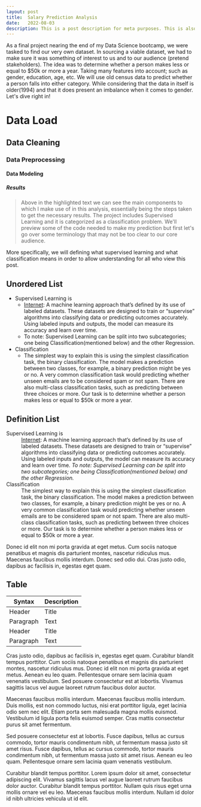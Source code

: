 ```yaml
---
layout: post
title:  Salary Prediction Analysis
date:   2022-08-03
description: This is a post description for meta purposes. This is also the excerpt of the article that shows up on the index/home page. Change this in the post YAML.
---
```


<p class="intro"><span class="dropcap">As</span> a final project nearing the end of my Data Science bootcamp, we were tasked to find our very own dataset. In sourcing a viable dataset, we had to make sure it was something of interest to us and to our audience (pretend stakeholders). The idea was to determine whether a person makes less or equal to $50k or more a year. Taking many features into account; such as gender, education, age, etc. We will use old census data to predict whether a person falls into either category. While considering that the data in itself is older(1994) and that it does present an imbalance when it comes to gender. Let's dive right in!</p>

# Data Load

## Data Cleaning

### Data Preprocessing 

#### Data Modeling

##### Results


<blockquote>Above in the highlighted text we can see the main components to which I make use of in this analysis, essentially being the steps taken to get the necessary results. The project includes Supervised Learning and it is categorized as a classification problem. We'll preview some of the code needed to make my prediction but first let's go over some terminology that may not be too clear to our core audience.</blockquote>

More specifically, we will defining what supervised learning and what classification means in order to allow understanding for all who view this post.

## Unordered List
* Supervised Learning is
  * <a href="https://www.ibm.com/cloud/blog/supervised-vs-unsupervised-learning">Internet</a>: A machine learning approach that’s defined by its use of labeled datasets. These datasets are designed to train or “supervise” algorithms into classifying data or predicting outcomes accurately. Using labeled inputs and outputs, the model can measure its accuracy and learn over time.
  * To note: Supervised Learning can be split into two subcategories; one being Classification(mentioned below) and the other Regression.
* Classification
  * The simplest way to explain this is using the simplest classification task, the binary classification. The model makes a prediction between two classes, for example, a binary prediction might be yes or no. A very common classification task would predicting whether unseen emails are to be considered spam or not spam. There are also multi-class classification tasks, such as predicting between three choices or more. Our task is to determine whether a person makes less or equal to $50k or more a year.




## Definition List
<dl>
  <dt>Supervised Learning is</dt>
  <dd><a href="https://www.ibm.com/cloud/blog/supervised-vs-unsupervised-learning">Internet</a>: A machine learning approach that’s defined by its use of labeled datasets. These datasets are designed to train or “supervise” algorithms into classifying data or predicting outcomes accurately. Using labeled inputs and outputs, the model can measure its accuracy and learn over time. <i>To note: Supervised Learning can be split into two subcategories; one being Classification(mentioned below) and the other Regression.</i></dd>
  <dt>Classification</dt>
  <dd>The simplest way to explain this is using the simplest classification task, the binary classification. The model makes a prediction between two classes, for example, a binary prediction might be yes or no. A very common classification task would predicting whether unseen emails are to be considered spam or not spam. There are also multi-class classification tasks, such as predicting between three choices or more. Our task is to determine whether a person makes less or equal to $50k or more a year.</dd>
</dl>

Donec id elit non mi porta gravida at eget metus. Cum sociis natoque penatibus et magnis dis parturient montes, nascetur ridiculus mus. Maecenas faucibus mollis interdum. Donec sed odio dui. Cras justo odio, dapibus ac facilisis in, egestas eget quam.

## Table

| Syntax      | Description |
| ----------- | ----------- |
| Header      | Title       |
| Paragraph   | Text        |
| Header      | Title       |
| Paragraph   | Text        |

Cras justo odio, dapibus ac facilisis in, egestas eget quam. Curabitur blandit tempus porttitor. Cum sociis natoque penatibus et magnis dis parturient montes, nascetur ridiculus mus. Donec id elit non mi porta gravida at eget metus. Aenean eu leo quam. Pellentesque ornare sem lacinia quam venenatis vestibulum. Sed posuere consectetur est at lobortis. Vivamus sagittis lacus vel augue laoreet rutrum faucibus dolor auctor.

Maecenas faucibus mollis interdum. Maecenas faucibus mollis interdum. Duis mollis, est non commodo luctus, nisi erat porttitor ligula, eget lacinia odio sem nec elit. Etiam porta sem malesuada magna mollis euismod. Vestibulum id ligula porta felis euismod semper. Cras mattis consectetur purus sit amet fermentum.

Sed posuere consectetur est at lobortis. Fusce dapibus, tellus ac cursus commodo, tortor mauris condimentum nibh, ut fermentum massa justo sit amet risus. Fusce dapibus, tellus ac cursus commodo, tortor mauris condimentum nibh, ut fermentum massa justo sit amet risus. Aenean eu leo quam. Pellentesque ornare sem lacinia quam venenatis vestibulum.

Curabitur blandit tempus porttitor. Lorem ipsum dolor sit amet, consectetur adipiscing elit. Vivamus sagittis lacus vel augue laoreet rutrum faucibus dolor auctor. Curabitur blandit tempus porttitor. Nullam quis risus eget urna mollis ornare vel eu leo. Maecenas faucibus mollis interdum. Nullam id dolor id nibh ultricies vehicula ut id elit.
